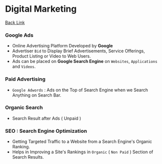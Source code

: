 # Digital Marketing

[Back Link](https://backlinko.com/hub/seo/seo-vs-sem)

### Google Ads
- Online Advertising Platform Developed by **Google**
- Advertiser `Bid` to Display Brief Advertisements, Service Offerings, Product Listing or Video to Web Users.
- Ads can be placed on **Google Search Engine** on `Websites`, `Applications` and `Videos`.

### Paid Advertising
- `Google Adwords` : Ads on the Top of Search Engine when we Search Anything on Search Bar.

### Organic Search 
- Search Result after Ads ( Unpaid )

### SEO : Search Engine Optimization
- Getting Targeted Traffic to a Website from a Search Engine's Organic Ranking.
- Helps in Improving a Site's Rankings in `Organic` ( `Non Paid` ) Section of Search Results.

